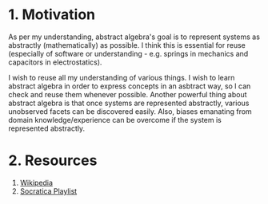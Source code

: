
# 1. Motivation

As per my understanding, abstract algebra's goal is to represent systems as abstractly (mathematically) as possible.
I think this is essential for reuse (especially of software or understanding - e.g. springs in mechanics and capacitors in electrostatics).

I wish to reuse all my understanding of various things. I wish to learn abstract algebra in order to express concepts in an asbtract way, so I can check and reuse them whenever possible.
Another powerful thing about abstract algebra is that once systems are represented abstractly, various unobserved facets can be discovered easily. Also, biases emanating from domain knowledge/experience can be overcome if the system is represented abstractly.


# 2. Resources

1. [Wikipedia](https://en.wikipedia.org/wiki/Abstract_algebra)
2. [Socratica Playlist](https://youtube.com/playlist?list=PLi01XoE8jYoi3SgnnGorR_XOW3IcK-TP6)

